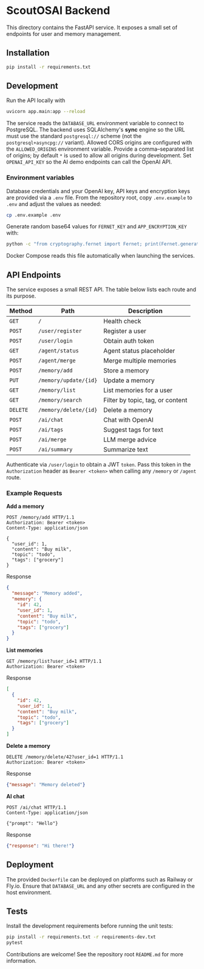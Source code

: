 # ScoutOSAI Backend

This directory contains the FastAPI service.  It exposes a small set of endpoints
for user and memory management.

## Installation

```bash
pip install -r requirements.txt
```

## Development

Run the API locally with

```bash
uvicorn app.main:app --reload
```

The service reads the `DATABASE_URL` environment variable to connect to
PostgreSQL. The backend uses SQLAlchemy's **sync** engine so the URL must
use the standard `postgresql://` scheme (not the `postgresql+asyncpg://`
variant). Allowed CORS origins are configured with the `ALLOWED_ORIGINS`
environment variable. Provide a comma–separated list of origins; by default `*`
is used to allow all origins during development.  Set `OPENAI_API_KEY` so the AI
demo endpoints can call the OpenAI API.

### Environment variables

Database credentials and your OpenAI key, API keys and encryption keys are provided via a `.env` file. From the repository root,
copy `.env.example` to `.env` and adjust the values as needed:

```bash
cp .env.example .env
```

Generate random base64 values for `FERNET_KEY` and `APP_ENCRYPTION_KEY` with:

```bash
python -c "from cryptography.fernet import Fernet; print(Fernet.generate_key().decode())"
```

Docker Compose reads this file automatically when launching the services.

## API Endpoints

The service exposes a small REST API. The table below lists each route and its
purpose.

| Method | Path | Description |
| ------ | ---- | ----------- |
| `GET` | `/` | Health check |
| `POST` | `/user/register` | Register a user |
| `POST` | `/user/login` | Obtain auth token |
| `GET` | `/agent/status` | Agent status placeholder |
| `POST` | `/agent/merge` | Merge multiple memories |
| `POST` | `/memory/add` | Store a memory |
| `PUT` | `/memory/update/{id}` | Update a memory |
| `GET` | `/memory/list` | List memories for a user |
| `GET` | `/memory/search` | Filter by topic, tag, or content |
| `DELETE` | `/memory/delete/{id}` | Delete a memory |
| `POST` | `/ai/chat` | Chat with OpenAI |
| `POST` | `/ai/tags` | Suggest tags for text |
| `POST` | `/ai/merge` | LLM merge advice |
| `POST` | `/ai/summary` | Summarize text |

Authenticate via `/user/login` to obtain a JWT `token`. Pass this token in the
`Authorization` header as `Bearer <token>` when calling any `/memory` or `/agent`
route.

### Example Requests

**Add a memory**

```http
POST /memory/add HTTP/1.1
Authorization: Bearer <token>
Content-Type: application/json

{
  "user_id": 1,
  "content": "Buy milk",
  "topic": "todo",
  "tags": ["grocery"]
}
```

Response

```json
{
  "message": "Memory added",
  "memory": {
    "id": 42,
    "user_id": 1,
    "content": "Buy milk",
    "topic": "todo",
    "tags": ["grocery"]
  }
}
```

**List memories**

```http
GET /memory/list?user_id=1 HTTP/1.1
Authorization: Bearer <token>
```

Response

```json
[
  {
    "id": 42,
    "user_id": 1,
    "content": "Buy milk",
    "topic": "todo",
    "tags": ["grocery"]
  }
]
```

**Delete a memory**

```http
DELETE /memory/delete/42?user_id=1 HTTP/1.1
Authorization: Bearer <token>
```

Response

```json
{"message": "Memory deleted"}
```

**AI chat**

```http
POST /ai/chat HTTP/1.1
Content-Type: application/json

{"prompt": "Hello"}
```

Response

```json
{"response": "Hi there!"}
```

## Deployment

The provided `Dockerfile` can be deployed on platforms such as Railway or
Fly.io.  Ensure that `DATABASE_URL` and any other secrets are configured in the
host environment.

## Tests

Install the development requirements before running the unit tests:

```bash
pip install -r requirements.txt -r requirements-dev.txt
pytest
```

Contributions are welcome!  See the repository root `README.md` for more
information.
